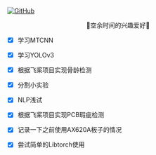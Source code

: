 <p align="left">
  <a href [https://github.com/XianYang2547]">
  <img src="https://img.shields.io/badge/Author-@XianYang-000000.svg?logo=GitHub" alt="GitHub"></a>

<p align="center">🍄空余时间的兴趣爱好🍄</p>

- [x] 学习MTCNN<br>
- [x] 学习YOLOv3<br>
- [x] 根据飞桨项目实现骨龄检测<br>
- [x] 分割小实验<br>
- [x] NLP浅试<br>
- [x] 根据飞桨项目实现PCB瑕疵检测<br>
- [x] 记录一下之前使用AX620A板子的情况<br>
- [x] 尝试简单的Libtorch使用





